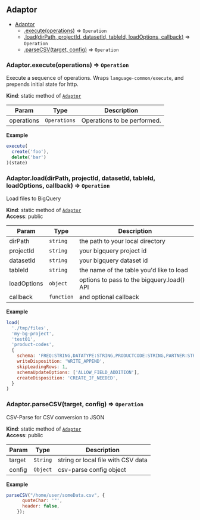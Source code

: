 <a name="module_Adaptor"></a>

## Adaptor

* [Adaptor](#module_Adaptor)
    * [.execute(operations)](#module_Adaptor.execute) ⇒ <code>Operation</code>
    * [.load(dirPath, projectId, datasetId, tableId, loadOptions, callback)](#module_Adaptor.load) ⇒ <code>Operation</code>
    * [.parseCSV(target, config)](#module_Adaptor.parseCSV) ⇒ <code>Operation</code>

<a name="module_Adaptor.execute"></a>

### Adaptor.execute(operations) ⇒ <code>Operation</code>
Execute a sequence of operations.
Wraps `language-common/execute`, and prepends initial state for http.

**Kind**: static method of [<code>Adaptor</code>](#module_Adaptor)  

| Param | Type | Description |
| --- | --- | --- |
| operations | <code>Operations</code> | Operations to be performed. |

**Example**  
```js
execute(
  create('foo'),
  delete('bar')
)(state)
```
<a name="module_Adaptor.load"></a>

### Adaptor.load(dirPath, projectId, datasetId, tableId, loadOptions, callback) ⇒ <code>Operation</code>
Load files to BigQuery

**Kind**: static method of [<code>Adaptor</code>](#module_Adaptor)  
**Access**: public  

| Param | Type | Description |
| --- | --- | --- |
| dirPath | <code>string</code> | the path to your local directory |
| projectId | <code>string</code> | your bigquery project id |
| datasetId | <code>string</code> | your bigquery dataset id |
| tableId | <code>string</code> | the name of the table you'd like to load |
| loadOptions | <code>object</code> | options to pass to the bigquery.load() API |
| callback | <code>function</code> | and optional callback |

**Example**  
```js
load(
  './tmp/files',
  'my-bg-project',
  'test01',
  'product-codes',
  {
    schema: 'FREQ:STRING,DATATYPE:STRING,PRODUCTCODE:STRING,PARTNER:STRING',
    writeDisposition: 'WRITE_APPEND',
    skipLeadingRows: 1,
    schemaUpdateOptions: ['ALLOW_FIELD_ADDITION'],
    createDisposition: 'CREATE_IF_NEEDED',
  }
)
```
<a name="module_Adaptor.parseCSV"></a>

### Adaptor.parseCSV(target, config) ⇒ <code>Operation</code>
CSV-Parse for CSV conversion to JSON

**Kind**: static method of [<code>Adaptor</code>](#module_Adaptor)  
**Access**: public  

| Param | Type | Description |
| --- | --- | --- |
| target | <code>String</code> | string or local file with CSV data |
| config | <code>Object</code> | csv-parse config object |

**Example**  
```js
parseCSV("/home/user/someData.csv", {
	  quoteChar: '"',
	  header: false,
	});
```
